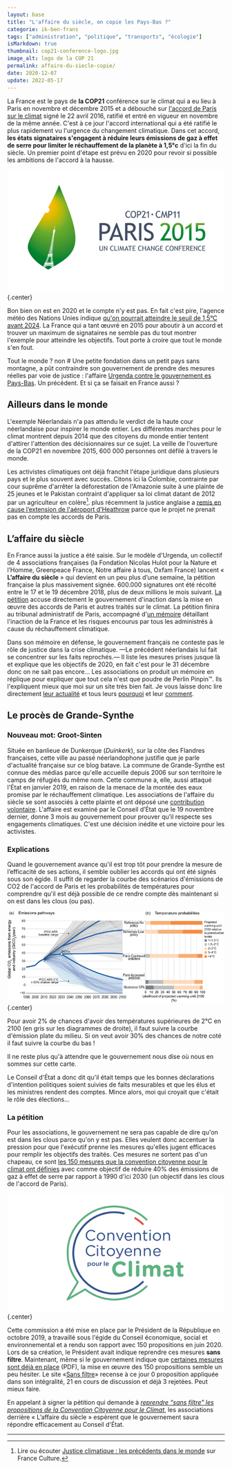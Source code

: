 ```yaml
---
layout: base
title: "L'affaire du siècle, on copie les Pays-Bas ?"
categorie: ik-ben-frans
tags: ["administration", "politique", "transports", "écologie"]
isMarkdown: true
thumbnail: cop21-conference-logo.jpg
image_alt: logo de la COP 21
permalink: affaire-du-siecle-copie/
date: 2020-12-07
update: 2022-05-17
---
```


La France est le pays de **la COP21** conférence sur le climat qui a eu lieu à Paris en novembre et décembre 2015 et a débouché sur [l'accord de Paris sur le climat](https://fr.wikipedia.org/wiki/Accord_de_Paris_sur_le_climat) signé le 22 avril 2016, ratifié et entré en vigueur en novembre de la même année. C'est à ce jour l'accord international qui a été ratifié le plus rapidement vu l'urgence du changement climatique. Dans cet accord, **les états signataires s'engagent à réduire leurs émissions de gaz à effet de serre pour limiter le réchauffement de la planète à 1,5°c** d'ici la fin du siècle. Un premier point d'étape est prévu en 2020 pour revoir si possible les ambitions de l'accord à la hausse.

![logo de la COP 21, une tour Eiffel dans une feuille verte](cop21-conference-logo.jpg){.center}

Bon bien on est en 2020 et le compte n'y est pas. En fait c'est pire, l'agence météo des Nations Unies indique [qu'on pourrait atteindre le seuil de 1,5°C avant 2024](https://abcnews.go.com/Technology/wireStory/world-hit-15-degree-warming-threshold-years-71687896). La France qui a tant œuvré en 2015 pour aboutir à un accord et trouver un maximum de signataires ne semble pas du  tout montrer l'exemple pour atteindre les objectifs. Tout porte à croire que tout le monde s'en fout.

Tout le monde ? non # Une petite fondation dans un petit pays sans montagne, a pût contraindre son gouvernement de prendre des mesures réelles par voie de justice : l'affaire [Urgenda contre le gouvernement es Pays-Bas](/le-gouvernement-doit-proteger-les-gens). Un précédent. Et si ça se faisait en France aussi ?

<!--excerpt-->
## Ailleurs dans le monde 

L'exemple Néerlandais n'a pas attendu le verdict de la haute cour néerlandaise pour inspirer le monde entier. Les différentes marches pour le climat montrent depuis 2014 que des citoyens du monde entier tentent d'attirer l'attention des décisionnaires sur ce sujet. La veille de l'ouverture de la COP21 en novembre 2015, 600 000 personnes ont défilé à travers le monde. 

Les activistes climatiques ont déjà franchit l'étape juridique dans plusieurs pays et le plus souvent avec succès. Citons ici la Colombie, contrainte par cour suprême d'arrêter la déforestation de l'Amazonie suite à une plainte de 25 jeunes et le Pakistan contraint d'appliquer sa loi climat datant de 2012 par un agriculteur en colère[^1]. plus récemment la justice anglaise a [remis en cause l’extension de l'aéroport d'Heathrow](https://www.lemonde.fr/international/article/2020/02/27/la-justice-britannique-met-un-coup-d-arret-au-projet-d-agrandissement-de-l-aeroport-d-heathrow_6031038_3210.html) parce que le projet ne prenait pas en compte les accords de Paris.

## L’affaire du siècle

En France aussi la justice a été saisie. Sur le modèle d'Urgenda, un collectif de 4 associations françaises (la Fondation Nicolas Hulot pour la Nature et l’Homme, Greenpeace France, Notre affaire à tous, Oxfam France) lancent « **L’affaire du siècle** » qui devient en un peu plus d’une semaine, la pétition française la plus massivement signée. 600.000 signatures ont été récolté entre le 17 et le 19 décembre 2018, plus de deux millions le mois suivant. [La pétition](https://laffairedusiecle.net/petition/) accuse directement le gouvernement d'inaction dans la mise en œuvre des accords de Paris et autres traités sur le climat. La pétition finira au tribunal administratif de Paris, accompagné d'[un mémoire](https://laffairedusiecle.net/argumentaire-memoire-complementaire/) détaillant l'inaction de la France et les risques encourus par tous les administrés à cause du réchauffement climatique. 

Dans son mémoire en défense, le gouvernement français ne conteste pas le rôle de justice dans la crise climatique. —Le précédent néerlandais lui fait se concentrer sur les faits reprochés.— Il liste les mesures prises jusque là et explique que les objectifs de 2020, en fait c'est pour le 31 décembre donc on ne sait pas encore… Les associations on produit un mémoire en réplique pour expliquer que tout cela n'est que poudre de Perlin Pinpin™. Ils l'expliquent mieux que moi sur un site très bien fait. Je vous laisse donc lire directement [leur actualité](https://laffairedusiecle.net/actualites/) et tous leurs [pourquoi](https://laffairedusiecle.net/laffaire/pourquoi-attaquer-etat/) et leur [comment](https://laffairedusiecle.net/laffaire/affaire-du-siecle-au-tribunal/).

## Le procès de Grande-Synthe

### Nouveau mot: Groot-Sinten

Située en banlieue de Dunkerque (*Duinkerk*), sur la côte des Flandres françaises, cette ville au passé néerlandophone justifie que je parle d'actualité française sur ce blog batave. La commune de Grande-Synthe est connue des médias parce qu'elle accueille depuis 2006 sur son territoire le camps de réfugiés du même nom. Cette commune a, elle, aussi attaqué l'État en janvier 2019, en raison de la menace de la montée des eaux promise par le réchauffement climatique. Les associations de l'affaire du siècle se sont associés à cette plainte et ont déposé une [contribution volontaire](https://laffairedusiecle.net/2020-annee-cruciale-justice-climatique-france-grande-synthe-conseil-d-etat/). L'affaire est examiné par le Conseil d’État que le 19 novembre dernier, donne 3 mois au gouvernement pour prouver qu’il respecte ses engagements climatiques. C'est une décision inédite et une victoire pour les activistes.

### Explications

Quand le gouvernement avance qu'il est trop tôt pour prendre la mesure de l’efficacité de ses actions, il semble oublier les accords qui ont été signés sous son égide. Il suffit de regarder la courbe des scénarios d'émissions de CO2 de l'accord de Paris et les probabilités de températures pour comprendre qu'il est déjà possible de ce rendre compte dès maintenant si on est dans les clous (ou pas).

![Tableau des courbes de prévisions des températures jusqu'en 2100](CO2_emissions_temperature_outcomes_Paris_agreement.png){.center}

Pour avoir 2% de chances d'avoir des températures supérieures de 2°C en 2100 (en gris sur les diagrammes de droite), il faut suivre la courbe d'émission plate du milieu. Si on veut avoir 30% des chances de notre coté il faut suivre la courbe du bas ! 

Il ne reste plus qu'à attendre que le gouvernement nous dise où nous en sommes sur cette carte.

Le Conseil d'État a donc dit qu'il était temps que les bonnes déclarations d'intention politiques soient suivies de faits mesurables et que les élus et les ministres rendent des comptes. Mince alors, moi qui croyait que c'était le rôle des élections…

### La pétition

Pour les associations, le gouvernement ne sera pas capable de dire qu'on est dans les clous parce qu'on y est pas. Elles veulent donc accentuer la pression pour que l'exécutif prenne les mesures qu'elles jugent efficaces pour remplir les objectifs des traités. Ces mesures ne sortent pas d'un chapeau, ce sont [les 150 mesures que la convention citoyenne pour le climat ont définies](https://propositions.conventioncitoyennepourleclimat.fr/le-rapport-final/|fr|rapport "final de la convention pour le climat") avec comme objectif de réduire 40% des émissions de gaz à effet de serre par rapport à 1990 d'ici 2030 (un objectif dans les clous de l'accord de Paris). 

![convention citoyenne pour le climat](convention-citoyenne.png){.center}

Cette commission a été mise en place par le Président de la République en octobre 2019, a travaillé sous l'égide du Conseil économique, social et environnemental et a rendu son rapport avec 150 propositions en juin 2020. Lors de sa création, le Président avait indique reprendre ces mesures **sans filtre**. Maintenant, même si le gouvernement indique que [certaines mesures sont déjà en place](https://www.ecologie.gouv.fr/sites/default/files/CCC_Tableau%20mise%20en%20oeuvre_Version%20du%2020%20octobre%202020.pdf "TABLEAU DE SUIVI DE LA MISE EN ŒUVRE DES PROPOSITIONS DE LA CONVENTION CITOYENNE POUR LE CLIMAT") (PDF), la mise en œuvre des 150 propositions semble un peu hésiter. Le site «[Sans filtre](https://sansfiltre.les150.fr/ "revue des 150 propositions de la convention citoyenne pour le climat")» recense à ce jour 0 proposition appliquée dans son intégralité, 21 en cours de discussion et déjà 3 rejetées. Peut mieux faire.

En appelant à signer la pétition qui demande à *[reprendre “sans filtre” les propositions de la Convention Citoyenne pour le Climat](https://secure.avaaz.org/campaign/fr/france_convention_climat_rb3/ "pétition")*, les associations derrière « L’affaire du siècle » espèrent que le gouvernement saura répondre efficacement au Conseil d'État.

---
[^1]: Lire ou écouter [Justice climatique : les précédents dans le monde](https://www.franceculture.fr/ecologie-et-environnement/justice-climatique-les-precedents-dans-le-monde) sur France Culture.
<!-- post notes:
https://secure.avaaz.org/campaign/fr/france_convention_climat_rb3/
--->

